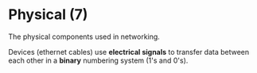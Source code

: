 # Physical (7)

The physical components used in networking.

Devices (ethernet cables) use **electrical signals** to transfer data between each other in a **binary** numbering system (1's and 0's).

